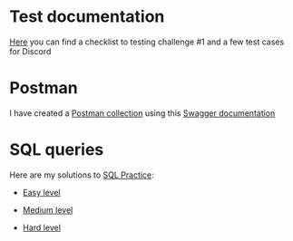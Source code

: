 # Test documentation
[Here](https://docs.google.com/spreadsheets/d/1-jZNM4JM4Lb_2HdE6CK2OoTU_w1bbUUNYhgAUl59YfU/edit?usp=sharing) you can find a checklist to testing challenge #1 and a few test cases for Discord
# Postman
I have created a [Postman collection](https://www.postman.com/avionics-technologist-94751529/workspace/portfolio/collection/18422328-16cf4f7f-3943-4a20-83cb-01f178eccaac?action=share&creator=18422328) using this [Swagger documentation](https://petstore.swagger.io/#/)
# SQL queries
Here are my solutions to [SQL Practice](https://www.sql-practice.com/):

- [Easy level](https://github.com/arkhi-dd/portfolio/blob/main/sql-practice/easy-level.md)

- [Medium level](https://github.com/arkhi-dd/portfolio/blob/main/sql-practice/medium-level.md)

- [Hard level](https://github.com/arkhi-dd/portfolio/blob/main/sql-practice/hard-level.md)
